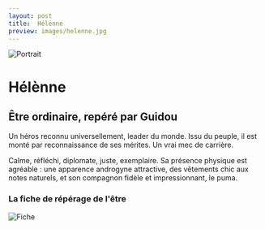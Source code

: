 ```yaml
---
layout: post
title:  Hélènne
preview: images/helenne.jpg
---
```


![Portrait](/csf4/images/helenne.jpg)

# Hélènne
## Être ordinaire, repéré par Guidou
Un héros reconnu universellement, leader du monde.
Issu du peuple, il est monté par reconnaissance de ses mérites. Un vrai mec de carrière. 

Calme, réfléchi, diplomate, juste, exemplaire. Sa présence physique est agréable :  une apparence androgyne attractive, des vêtements chic aux notes naturels, et son compagnon fidèle et impressionnant, le puma. 


### La fiche de répérage de l'être

![Fiche](/csf4/images/fiche_helenne.jpeg)